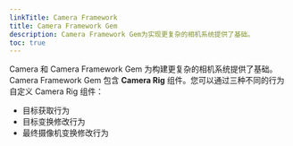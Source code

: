 ```yaml
---
linkTitle: Camera Framework
title: Camera Framework Gem
description: Camera Framework Gem为实现更复杂的相机系统提供了基础。
toc: true
---
```


Camera 和 Camera Framework Gem 为构建更复杂的相机系统提供了基础。Camera Framework Gem 包含 **Camera Rig** 组件。您可以通过三种不同的行为自定义 Camera Rig 组件：

* 目标获取行为
* 目标变换修改行为
* 最终摄像机变换修改行为
